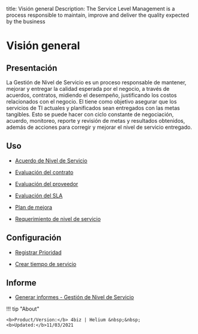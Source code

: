 title: Visión general
Description: The Service Level Management is a process responsible to maintain, improve and deliver the quality expected by the business
# Visión general

Presentación
----------------

La Gestión de Nivel de Servicio es un proceso responsable de mantener, mejorar y entregar la calidad esperada por el negocio, a través de acuerdos, contratos, midiendo el desempeño, justificando los costos relacionados con el negocio. El tiene como objetivo asegurar que los servicios de TI actuales y planificados sean entregados con las metas tangibles. Esto se puede hacer con ciclo constante de negociación, acuerdo, monitoreo, reporte y revisión de metas y resultados obtenidos, además de acciones para corregir y mejorar el nivel de servicio entregado.

Uso
-------

- [Acuerdo de Nivel de Servicio](/es-es/4biz-helium/processes/service-level/use/service-level-agreement.html)

- [Evaluación del contrato](/es-es/4biz-helium/processes/service-level/use/contract-evaluation.html)

- [Evaluación del proveedor](/es-es/4biz-helium/processes/service-level/use/provider-evaluation.html)

- [Evaluación del SLA](/es-es/4biz-helium/processes/service-level/use/SLA-evaluation.html)

- [Plan de mejora](/es-es/4biz-helium/processes/service-level/use/improvement-plan.html)

- [Requerimiento de nivel de servicio](/es-es/4biz-helium/processes/service-level/use/service-level-requirement.html)

Configuración
-----------------

- [Registrar Prioridad](/es-es/4biz-helium/processes/portfolio-and-catalog/configuration/register-priority.html)

- [Crear tiempo de servicio](/es-es/4biz-helium/processes/service-level/configuration/create-time-attendance.html)

Informe
----------

- [Generar informes - Gestión de Nivel de Servicio](/es-es/4biz-helium/processes/service-level/use/reports-service-level-management.html)

!!! tip "About"

    <b>Product/Version:</b> 4biz | Helium &nbsp;&nbsp;
    <b>Updated:</b>11/03/2021
